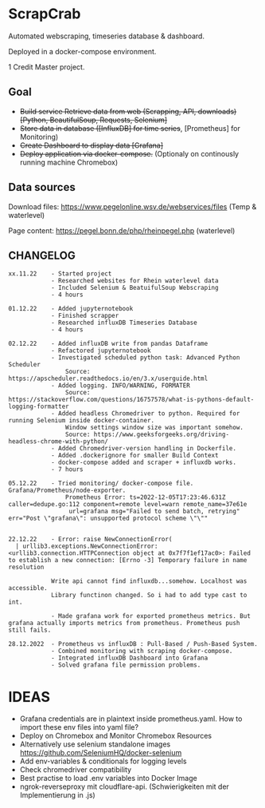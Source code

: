 # ScrapCrab

Automated webscraping, timeseries database & dashboard.

Deployed in a docker-compose environment.

1 Credit Master project.

## Goal

- ~~Build service Retrieve data from web (Scrapping, API, downloads) [Python, BeautifulSoup, Requests, Selenium]~~
- ~~Store data in database ([InfluxDB] for time series~~, [Prometheus] for Monitoring)
- ~~Create Dashboard to display data [Grafana]~~
- ~~Deploy application via docker-compose.~~ (Optionaly on continously running machine Chromebox)


## Data sources


Download files: https://www.pegelonline.wsv.de/webservices/files (Temp & waterlevel)

Page content: https://pegel.bonn.de/php/rheinpegel.php (waterlevel)


## CHANGELOG

    xx.11.22    - Started project
                - Researched websites for Rhein waterlevel data
                - Included Selenium & BeatuifulSoup Webscraping
                - 4 hours
    
    01.12.22    - Added jupyternotebook 
                - Finished scrapper
                - Researched influxDB Timeseries Database 
                - 4 hours

    02.12.22    - Added influxDB write from pandas Dataframe
                - Refactored jupyternotebook
                - Investigated scheduled python task: Advanced Python Scheduler
                    Source: https://apscheduler.readthedocs.io/en/3.x/userguide.html
                - Added logging. INFO/WARNING, FORMATER
                    Source: https://stackoverflow.com/questions/16757578/what-is-pythons-default-logging-formatter
                - Added headless Chromedriver to python. Required for running Selenium inside docker-container. 
                    Window settings window size was important somehow. 
                    Source: https://www.geeksforgeeks.org/driving-headless-chrome-with-python/
                - Added Chromedriver-version handling in Dockerfile.
                - Added .dockerignore for smaller Build Context
                - docker-compose added and scraper + influxdb works.
                - 7 hours

    05.12.22    - Tried monitoring/ docker-compose file. Grafana/Prometheus/node-exporter.
                    Prometheus Error: ts=2022-12-05T17:23:46.631Z caller=dedupe.go:112 component=remote level=warn remote_name=37e61e
                     url=grafana msg="Failed to send batch, retrying" err="Post \"grafana\": unsupported protocol scheme \"\""


    22.12.22    - Error: raise NewConnectionError(
      | urllib3.exceptions.NewConnectionError: <urllib3.connection.HTTPConnection object at 0x7f7f1ef17ac0>: Failed to establish a new connection: [Errno -3] Temporary failure in name resolution

                Write api cannot find influxdb...somehow. Localhost was accessible.
                Library functinon changed. So i had to add type cast to int.

                - Made grafana work for exported prometheus metrics. But grafana actually imports metrics from prometheus. Prometheus push still fails.

    28.12.2022  - Prometheus vs influxDB : Pull-Based / Push-Based System.
                - Combined monitoring with scraping docker-compose.
                - Integrated influxDB Dashboard into Grafana
                - Solved grafana file permission problems.

# IDEAS

- Grafana credentials are in plaintext inside prometheus.yaml. How to import these env files into yaml file?
- Deploy on Chromebox and Monitor Chromebox Resources
- Alternatively use selenium standalone images https://github.com/SeleniumHQ/docker-selenium
- Add env-variables & conditionals for logging levels
- Check chromedriver compatibility
- Best practise to load .env variables into Docker Image
- ngrok-reverseproxy mit cloudflare-api. (Schwierigkeiten mit der Implementierung in .js)

